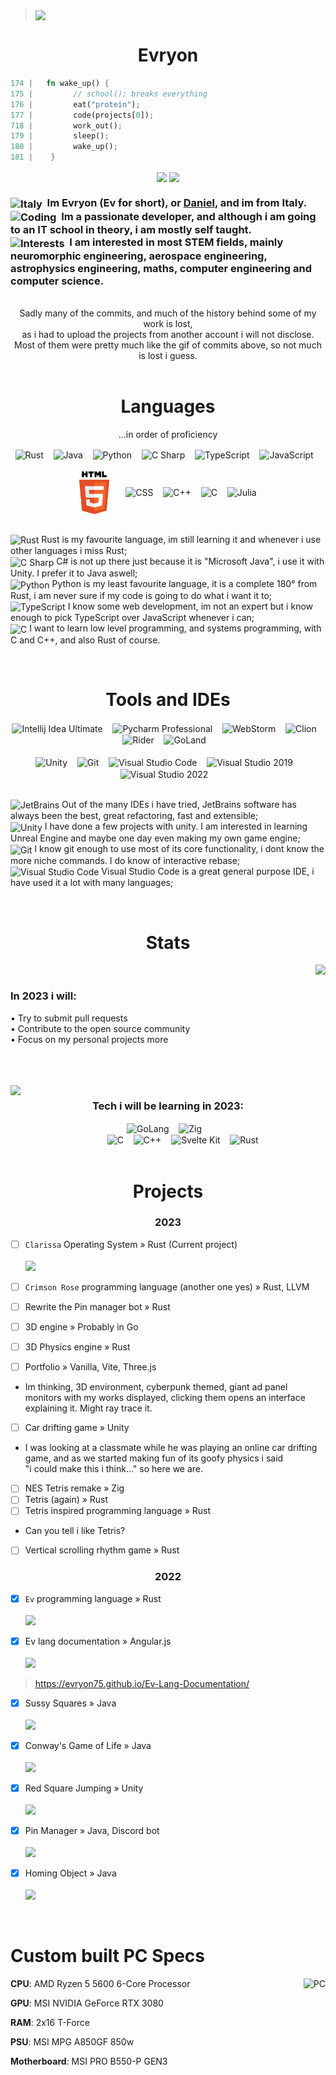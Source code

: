 >   <img align="center"  src="https://readme-typing-svg.demolab.com?font=Fira+Code&size=15&duration=3000&pause=1000&color=00ff00&repeat=true&width=800&lines=git+commit+-m+%22Implemented+the+thing%2C+the+the+thing%2C+yes+uhh%22;git+commit+-m+%22Added+support+for+pointers+and+they+definitely+work+trust+me%22;git+commit+-m+%22Fixed+pointers+ok+for+real+now+tho%2C+maybe%2C+i+hope%22;git+commit+-m+%22Tetris+break+🙂%22;git+commit+-m+%22It+is+2am+and+NOTHING+WORKS+STILL%22;git+commit+-m+%22Bury+the+liiight+deep+withiiin%22;git+commit+-m+%22I+AM+GOING+INSANE%22;git+commit+-m+%22wait+ok+it+works+now+i+am+such+a+good+programmer%22"/>

<h1 align="center">Evryon</h1>

```rust
174 |   fn wake_up() {
175 |         // school(); breaks everything
176 |         eat("protein");
177 |         code(projects[0]);
718 |         work_out();
179 |         sleep();
180 |         wake_up();
181 |    }
```

<div align="center">
<img align="center" style="height: 180px" src="https://github-profile-trophy.vercel.app/?username=Evryon75&no-bg=true&theme=onestar&margin-w=7&margin-h=7&row=1&column=3&no-frame=true"/>
<img align="center" style="height: 150px" src="https://github-profile-trophy.vercel.app/?username=Evryon75&no-bg=true&theme=onestar&margin-w=7&margin-h=7&row=1&column=3&no-frame=true&title=Stars,Followers,Issues"/><br>
  
  <h3 align="left">
    <img title="Italy" align="center" style="height: 2em" src="https://images.emojiterra.com/twitter/v13.1/512px/1f1ee-1f1f9.png"/>&nbsp   
    Im Evryon (Ev for short), or <a href="https://www.youtube.com/watch?v=sLVBCeZ7NjQ">Daniel</a>, and im from Italy.<br>
    <img title="Coding" align="center" style="height: 30px" src="https://cdn-icons-png.flaticon.com/512/2621/2621040.png"/>&nbsp
    Im a passionate developer, and although i am going to an IT school in theory, i am mostly self taught.<br>
    <img title="Interests" align="center" style="height: 30px" src="https://www.iconpacks.net/icons/2/free-star-icon-2768-thumb.png"/>&nbsp
    I am interested in most STEM fields, mainly neuromorphic engineering, aerospace engineering, astrophysics engineering, maths, computer engineering and computer science.<br>
  </h3>
  <br>
  Sadly many of the commits, and much of the history behind some of my work is lost,<br>as i had to upload the projects from another account i will not disclose.<br>
  Most of them were pretty much like the gif of commits above, so not much is lost i guess.
</div>
<br>

<div align="center">
  <h1>Languages</h1>
  <p>...in order of proficiency</p>
</div>
<div align="center">
  <div align="center">
    <img title="Rust" align="center" style="height: 70px;" src="https://raw.githubusercontent.com/royrustdev/royrustdev/main/assets/icons/rust.svg"/>&nbsp&nbsp&nbsp
    <img title="Java" align="center" style="height: 70px" src="https://seeklogo.com/images/J/java-logo-7F8B35BAB3-seeklogo.com.png"/>&nbsp&nbsp&nbsp
    <img title="Python" align="center" style="height: 70px" src="https://seeklogo.com/images/P/python-logo-A32636CAA3-seeklogo.com.png"/>&nbsp&nbsp&nbsp
    <img title="C Sharp" align="center" style="height: 70px" src="https://static.cdnlogo.com/logos/c/27/c.svg"/>&nbsp&nbsp&nbsp
    <img title="TypeScript" align="center" style="height: 70px" src="https://upload.wikimedia.org/wikipedia/commons/4/4c/Typescript_logo_2020.svg"/>&nbsp&nbsp&nbsp
    <img title="JavaScript" align="center" style="height: 70px" src="https://gitlab.schukai.com/uploads/-/system/group/avatar/139/javascript.png"/>&nbsp&nbsp&nbsp
  </div>
  <br>
  <div align="center">
    <img title="HTML" align="center" style="height: 70px" src="https://raw.githubusercontent.com/devicons/devicon/master/icons/html5/html5-original-wordmark.svg"/>&nbsp&nbsp&nbsp
    <img title="CSS" align="center" style="height: 70px" src="https://seeklogo.com/images/C/css3-logo-F1923C8D0E-seeklogo.com.png"/>&nbsp&nbsp&nbsp
    <img title="C++" align="center" style="height: 70px" src="https://seeklogo.com/images/C/c-logo-1B1817C041-seeklogo.com.png"/>&nbsp&nbsp&nbsp
    <img title="C" align="center" style="height: 70px" src="https://upload.wikimedia.org/wikipedia/commons/1/19/C_Logo.png"/>&nbsp&nbsp&nbsp
    <img title="Julia" align="center" style="height: 70px" src="https://abrudz.github.io/logos/Julia.svg"/>&nbsp&nbsp&nbsp
  </div><br>
  <p align="left">
    <img title="Rust" align="center" style="height: 20px;" src="https://raw.githubusercontent.com/royrustdev/royrustdev/main/assets/icons/rust.svg"/>
    Rust is my favourite language, im still learning it and whenever i use other languages i miss Rust;<br>
    <img title="C Sharp" align="center" style="height: 20px" src="https://static.cdnlogo.com/logos/c/27/c.svg"/>
    C# is not up there just because it is "Microsoft Java", i use it with Unity. I prefer it to Java aswell;<br>
    <img title="Python" align="center" style="height: 20px" src="https://seeklogo.com/images/P/python-logo-A32636CAA3-seeklogo.com.png"/>
    Python is my least favourite language, it is a complete 180° from Rust, i am never sure if my code is going to do what i want it to;<br>
    <img title="TypeScript" align="center" style="height: 20px" src="https://upload.wikimedia.org/wikipedia/commons/4/4c/Typescript_logo_2020.svg"/>
    I know some web development, im not an expert but i know enough to pick TypeScript over JavaScript whenever i can;<br>
    <img title="C" align="center" style="height: 20px" src="https://upload.wikimedia.org/wikipedia/commons/1/19/C_Logo.png"/>
    I want to learn low level programming, and systems programming, with C and C++, and also Rust of course.
  </p>
</div>
<br>

<div align="center">
  <h1>Tools and IDEs</h1>
</div>
<div align="center">
  <div align="center">
      <img title="Intellij Idea Ultimate" align="center" style="height: 70px" src="https://upload.wikimedia.org/wikipedia/commons/thumb/9/9c/IntelliJ_IDEA_Icon.svg/1200px-IntelliJ_IDEA_Icon.svg.png"/>&nbsp&nbsp&nbsp
      <img title="Pycharm Professional" align="center" style="width: 70px" src="https://upload.wikimedia.org/wikipedia/commons/thumb/1/1d/PyCharm_Icon.svg/2048px-PyCharm_Icon.svg.png"/>&nbsp&nbsp&nbsp
      <img title="WebStorm" align="center" style="height: 70px" src="https://upload.wikimedia.org/wikipedia/commons/thumb/c/c0/WebStorm_Icon.svg/1024px-WebStorm_Icon.svg.png"/>&nbsp&nbsp&nbsp
      <img title="Clion" align="center" style="height: 70px" src="https://static-00.iconduck.com/assets.00/clion-icon-512x512-tvyolucv.png"/>&nbsp&nbsp&nbsp
      <img title="Rider" align="center" style="height: 70px" src="https://upload.wikimedia.org/wikipedia/commons/thumb/6/6e/JetBrains_Rider_Icon.svg/1200px-JetBrains_Rider_Icon.svg.png"/>&nbsp&nbsp&nbsp
      <img title="GoLand" align="center" style="height: 70px" src="https://camo.githubusercontent.com/d0db72d1498c5aa34ef003bf7ca0c761e314d2fb25c791ac0c9244714cce351e/687474703a2f2f7265736f75726365732e6a6574627261696e732e636f6d2f73746f726167652f70726f64756374732f676f6c616e642f696d672f6d6574612f676f6c616e645f6c6f676f5f333030783330302e706e67"/>&nbsp&nbsp&nbsp
  </div>
  <br>
  <div align="center">
      <img title="Unity" align="center" style="height: 70px" src="https://preview.redd.it/tu3gt6ysfxq71.png?auto=webp&s=10ab55d9dc09e7ed6ea59bd5916800a5272d5969"/>&nbsp&nbsp&nbsp
      <img title="Git" align="center" style="height: 70px" src="https://git-scm.com/images/logos/downloads/Git-Icon-1788C.png"/>&nbsp&nbsp&nbsp
      <img title="Visual Studio Code" align="center" style="height: 70px" src="https://upload.wikimedia.org/wikipedia/commons/thumb/9/9a/Visual_Studio_Code_1.35_icon.svg/2048px-Visual_Studio_Code_1.35_icon.svg.png"/>&nbsp&nbsp&nbsp
      <img title="Visual Studio 2019" align="center" style="height: 70px" src="https://upload.wikimedia.org/wikipedia/commons/thumb/5/59/Visual_Studio_Icon_2019.svg/2060px-Visual_Studio_Icon_2019.svg.png"/>&nbsp&nbsp&nbsp
      <img title="Visual Studio 2022" align="center" style="height: 70px" src="https://upload.wikimedia.org/wikipedia/commons/thumb/2/2c/Visual_Studio_Icon_2022.svg/1200px-Visual_Studio_Icon_2022.svg.png"/>&nbsp&nbsp&nbsp
  </div>
  <br>
  <p align="left">
    <img title="JetBrains" align="center" style="height: 20px;" src="https://resources.jetbrains.com/storage/products/company/brand/logos/jb_beam.png"/>
    Out of the many IDEs i have tried, JetBrains software has always been the best, great refactoring, fast and extensible;<br>
    <img title="Unity" align="center" style="height: 20px" src="https://preview.redd.it/tu3gt6ysfxq71.png?auto=webp&s=10ab55d9dc09e7ed6ea59bd5916800a5272d5969"/>
    I have done a few projects with unity. I am interested in learning Unreal Engine and maybe one day even making my own game engine;<br>
    <img title="Git" align="center" style="height: 20px" src="https://git-scm.com/images/logos/downloads/Git-Icon-1788C.png"/>
    I know git enough to use most of its core functionality, i dont know the more niche commands. I do know of interactive rebase;<br>
    <img title="Visual Studio Code" align="center" style="height: 20px" src="https://upload.wikimedia.org/wikipedia/commons/thumb/9/9a/Visual_Studio_Code_1.35_icon.svg/2048px-Visual_Studio_Code_1.35_icon.svg.png"/>
    Visual Studio Code is a great general purpose IDE, i have used it a lot with many languages;<br>
  </p>
</div>

<br>

<div align="center">
  <h1>Stats</h1>
  <div align="left">
    <p align="center">
      <img align="right" top="500" src="https://github-readme-stats.vercel.app/api?username=Evryon75&show_icons=true&theme=dark&text_color=9c9c9c&border_color=ffffff&icon_color=ff0000&ring_color=ff0000&bg_color=40,202020,101010,090909">
    </p>
    <br>
    <h3 align="left">In 2023 i will:</h3>
    • Try to submit pull requests<br>
    • Contribute to the open source community<br>
    • Focus on my personal projects more<br>
  </div>
  <br>
  <div>
    <p align="center">
    <br>
    <br>
      <img align="left" top="500" src="https://github-readme-stats.vercel.app/api/top-langs/?username=Evryon75&show_icons=true&theme=dark&text_color=9c9c9c&border_color=ffffff&icon_color=ff0000&&langs_count=5&bg_color=40,202020,101010,090909">
    </p>
    <div align="center">
      <h3 align="center">Tech i will be learning in 2023:</h3>
      <img title="GoLang" align="center" style="height: 70px" src="https://upload.wikimedia.org/wikipedia/commons/thumb/0/05/Go_Logo_Blue.svg/1200px-Go_Logo_Blue.svg.png"/>&nbsp&nbsp&nbsp
      <img title="Zig" align="center" style="height: 70px" src="https://upload.wikimedia.org/wikipedia/commons/thumb/f/f9/Zig_programming_language_logo.svg/2560px-Zig_programming_language_logo.svg.png"/>&nbsp&nbsp&nbsp
    </div>
    <div align="center">
      &nbsp&nbsp&nbsp&nbsp&nbsp&nbsp&nbsp&nbsp&nbsp&nbsp&nbsp&nbsp&nbsp&nbsp
      <img title="C" align="center" style="height: 70px" src="https://upload.wikimedia.org/wikipedia/commons/1/19/C_Logo.png"/>&nbsp&nbsp&nbsp
      <img title="C++" align="center" style="height: 70px" src="https://seeklogo.com/images/C/c-logo-1B1817C041-seeklogo.com.png"/>&nbsp&nbsp&nbsp
      <img title="Svelte Kit" align="center" style="height: 140px" src="https://kit.svelte.dev/_app/immutable/assets/svelte-kit-machine-3af040cb.png"/>&nbsp&nbsp&nbsp
      <img title="Rust" align="center" style="height: 70px" src="https://raw.githubusercontent.com/royrustdev/royrustdev/main/assets/icons/rust.svg"/>&nbsp&nbsp&nbsp
    </div>
  </div>
</div>


<br>

<div align="center">
  <h1>Projects</h1>
</div>
<h3 align="center">2023</h3>

- [ ] `Clarissa` Operating System » Rust (Current project)
<br><br><a href="https://github.com/Evryon75/Clarissa"><img src="https://github-readme-stats.vercel.app/api/pin/?username=Evryon75&repo=Clarissa&theme=dark&border_color=ffffff&icon_color=ff0000&ring_color=ff0000&bg_color=40,202020,101010,090909"/></a>

- [ ] `Crimson Rose` programming language (another one yes) » Rust, LLVM
- [ ] Rewrite the Pin manager bot  » Rust
- [ ] 3D engine » Probably in Go
- [ ] 3D Physics engine » Rust
- [ ] Portfolio » Vanilla, Vite, Three.js
+ Im thinking, 3D environment, cyberpunk themed, giant ad panel monitors with my works displayed, clicking them opens an interface explaining it. Might ray trace it.
- [ ] Car drifting game » Unity
+ I was looking at a classmate while he was playing an online car drifting game, and as we started making fun of its goofy physics i said<br>"i could make this i think..." so here we are.
- [ ] NES Tetris remake » Zig
- [ ] Tetris (again) » Rust
- [ ] Tetris inspired programming language » Rust
+ Can you tell i like Tetris?
- [ ] Vertical scrolling rhythm game » Rust

<h3 align="center">2022</h3>

- [x] `Ev` programming language » Rust
<br><br><a href="https://github.com/Evryon75/Ev-Interpreter"><img src="https://github-readme-stats.vercel.app/api/pin/?username=Evryon75&repo=Ev-Interpreter&theme=dark&border_color=ffffff&icon_color=ff0000&ring_color=ff0000&bg_color=40,202020,101010,090909"/></a>

- [x] Ev lang documentation » Angular.js
<br><br><a href="https://github.com/Evryon75/Ev-Lang-Documentation"><img src="https://github-readme-stats.vercel.app/api/pin/?username=Evryon75&repo=Ev-Lang-Documentation&theme=dark&border_color=ffffff&icon_color=ff0000&ring_color=ff0000&bg_color=40,202020,101010,090909"/></a>

> https://evryon75.github.io/Ev-Lang-Documentation/


- [x] Sussy Squares » Java
<br><br><a href="https://github.com/Evryon75/Sussy-Squares"><img src="https://github-readme-stats.vercel.app/api/pin/?username=Evryon75&repo=Sussy-Squares&theme=dark&border_color=ffffff&icon_color=ff0000&ring_color=ff0000&bg_color=40,202020,101010,090909"/></a>

- [x] Conway's Game of Life » Java
<br><br><a href="https://github.com/Evryon75/Conway-s-Game-of-Life"><img src="https://github-readme-stats.vercel.app/api/pin/?username=Evryon75&repo=Conway-s-Game-of-Life&theme=dark&border_color=ffffff&icon_color=ff0000&ring_color=ff0000&bg_color=40,202020,101010,090909"/></a>

- [x] Red Square Jumping » Unity
<br><br><a href="https://github.com/Evryon75/Red-Square-Jumping"><img src="https://github-readme-stats.vercel.app/api/pin/?username=Evryon75&repo=Red-Square-Jumping&theme=dark&border_color=ffffff&icon_color=ff0000&ring_color=ff0000&bg_color=40,202020,101010,090909"/></a>

- [x] Pin Manager » Java, Discord bot
<br><br><a href="https://github.com/Evryon75/Pin-Manager_Discord-Bot"><img src="https://github-readme-stats.vercel.app/api/pin/?username=Evryon75&repo=Pin-Manager_Discord-Bot&theme=dark&border_color=ffffff&icon_color=ff0000&ring_color=ff0000&bg_color=40,202020,101010,090909"/></a>

- [x] Homing Object » Java
<br><br><a href="https://github.com/Evryon75/Homing-Object"><img src="https://github-readme-stats.vercel.app/api/pin/?username=Evryon75&repo=Homing-Object&theme=dark&border_color=ffffff&icon_color=ff0000&ring_color=ff0000&bg_color=40,202020,101010,090909"/></a>

<br>

# Custom built PC Specs

<img title="PC" align="right" top="500" src="https://image.apktoy.com/img/ca/com.aminapps.PCBuildingSimulator2/icon.png"/>
<div>
  
  **CPU**: AMD Ryzen 5 5600 6-Core Processor
  
  **GPU**: MSI NVIDIA GeForce RTX 3080<br>
  
</div>
<div>
  
  **RAM**: 2x16 T-Force<br>
  
  **PSU**: MSI MPG A850GF 850w<br>
  
  **Motherboard**: MSI PRO B550-P GEN3<br>
  
</div>
